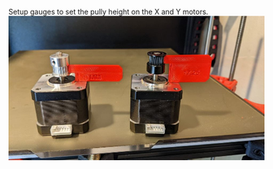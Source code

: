 Setup gauges to set the pully height on the X and Y motors. 
![X Y Pully Setup Gauges for VZBot](https://github.com/Polar-Ted/STL-Files/blob/main/VZbot_X_Y_Pully_gauge/pully_gauge.jpg)
